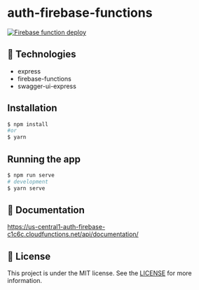 # auth-firebase-functions
[![Firebase function deploy](https://github.com/lucianobajr/auth-firebase-functions/actions/workflows/ci.yml/badge.svg)](https://github.com/lucianobajr/auth-firebase-functions/actions/workflows/ci.yml)

## :rocket: Technologies

- express
- firebase-functions
- swagger-ui-express

## Installation

```bash
$ npm install
#or
$ yarn
```

## Running the app

```bash
$ npm run serve
# development
$ yarn serve
```

## :book: Documentation
https://us-central1-auth-firebase-c1c6c.cloudfunctions.net/api/documentation/

## :memo: License

This project is under the MIT license. See the [LICENSE](https://github.com/lucianobajr/auth-firebase-functions/blob/main/LICENSE) for more information.